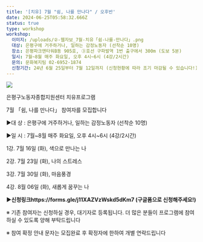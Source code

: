 ```yaml
---
title: '[치유] 7월 "쉼, 나를 만나다" / 오후반'
date: 2024-06-25T05:58:32.666Z
status: true
type: workshop
workshop:
  이미지: /uploads/②-웹자보_7월-치유「쉼-나를-만나다」.png
  대상: 은평구에 거주하거나, 일하는 감정노동자 (선착순 10명)
  장소: 은평파크앤타워B동 905호, ③호선 구파발역 1번 출구에서 300m (도보 5분)
  일시: 7월~8월 매주 화요일, 오후 4시~6시 (4강/2시간)
  문의: 문화복지팀 02-6952-1874
  신청기간: 24년 6월 25일부터 7월 12일까지 (신청현황에 따라 조기 마감될 수 있습니다!)
---
```

![](/uploads/②-웹자보_7월-치유「쉼-나를-만나다」.png)

은평구노동자종합지원센터 치유프로그램

7월 「쉼, 나를 만나다」 참여자를 모집합니다

▶대 상 : 은평구에 거주하거나, 일하는 감정노동자 (선착순 10명) 

▶일 시 : 7월\~8월 매주 화요일, 오후 4시\~6시 (4강/2시간)

1강. 7월 16일 (화), 색으로 만나는 나

2강. 7월 23일 (화), 나의 스트레스 

3강. 7월 30일 (화), 마음풍경

4강. 8월 06일 (화), 새롭게 꿈꾸는 나

**▶신청링크https://forms.gle/j11XAZVzWskd5dKm7 (구글폼으로 신청해주세요!)**

※ 기존 참여자는 신청하실 경우, 대기자로 등록됩니다. 더 많은 분들이 프로그램에 참여하실 수 있도록 양해 부탁드립니다

※ 참여 확정 안내 문자는 모집완료 후 확정자에 한하여 개별 연락드립니다